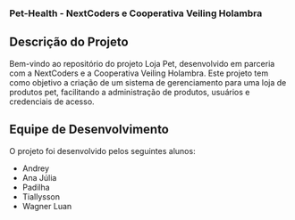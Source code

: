 ### Pet-Health - NextCoders e Cooperativa Veiling Holambra

## Descrição do Projeto

Bem-vindo ao repositório do projeto Loja Pet, desenvolvido em parceria com a NextCoders e a Cooperativa Veiling Holambra. Este projeto tem como objetivo a criação de um sistema de gerenciamento para uma loja de produtos pet, facilitando a administração de produtos, usuários e credenciais de acesso.

## Equipe de Desenvolvimento

O projeto foi desenvolvido pelos seguintes alunos:

- Andrey
- Ana Júlia
- Padilha
- Tiallysson
- Wagner Luan
